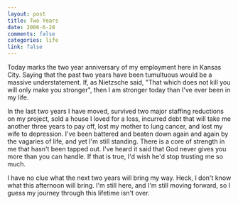 ```yaml
--- 
layout: post
title: Two Years
date: 2006-6-28
comments: false
categories: life
link: false
---
```

Today marks the two year anniversary of my employment here in Kansas City. Saying that the past two years have been tumultuous would be a massive understatement. If, as Nietzsche said, "That which does not kill you will only make you stronger", then I am stronger today than I've ever been in my life.

In the last two years I have moved, survived two major staffing reductions on my project, sold a house I loved for a loss, incurred debt that will take me another three years to pay off, lost my mother to lung cancer, and lost my wife to depression. I've been battered and beaten down again and again by the vagaries of life, and yet I'm still standing. There is a core of strength in me that hasn't been tapped out. I've heard it said that God never gives you more than you can handle. If that is true, I'd wish he'd stop trusting me so much.

I have no clue what the next two years will bring my way. Heck, I don't know what this afternoon will bring. I'm still here, and I'm still moving forward, so I guess my journey through this lifetime isn't over.
